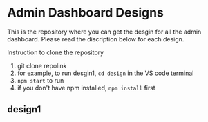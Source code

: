 # Admin Dashboard Designs
This is the repository where you can get the desgin for all the admin dashboard. Please read the discription below for each design. 

Instruction to clone the repository 

1. git clone repolink
2. for example, to run desgin1, `cd design` in the VS code terminal
3. `npm start` to run
4. if you don't have npm installed, `npm install` first 


## design1 

